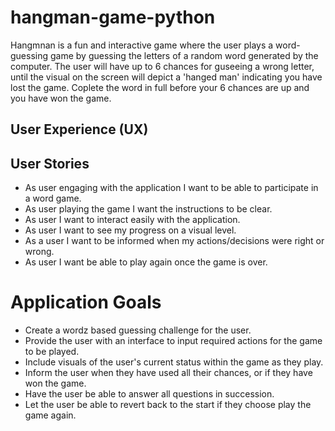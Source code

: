 # hangman-game-python
Hangmnan is a fun and interactive game where the user plays a word-guessing game by guessing the letters of a random word generated by the computer. The user will have up to 6 chances for guseeing a wrong letter, until the visual on the screen will depict a 'hanged man' indicating you have lost the game. Coplete the word in full before your 6 chances are up and you have won the game.

## User Experience (UX)
## User Stories

* As user engaging with the application I want to be able to participate in a word game.
* As user playing the game I want the instructions to be clear.
* As user I want to interact easily with the application.
* As user I want to see my progress on a visual level.
* As a user I want to be informed when my actions/decisions were right or wrong.
* As user I want be able to play again once the game is over.


# Application Goals
* Create a wordz based guessing challenge for the user.
* Provide the user with an interface to input required actions for the game to be played.
* Include visuals of the user's current status within the game as they play.
* Inform the user when they have used all their chances, or if they have won the game.
* Have the user be able to answer all questions in succession.
* Let the user be able to revert back to the start if they choose play the game again.


